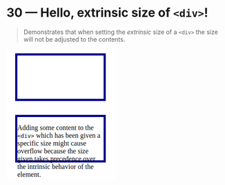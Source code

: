 # 30 &mdash; Hello, extrinsic size of `<div>`!
> Demonstrates that when setting the *extrinsic* size of a `<div>` the size will not be adjusted to the contents.

![Extrinsic size in divs](docs/images/extrinsic_size_div.png)

